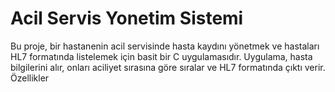 # Acil Servis Yonetim Sistemi
Bu proje, bir hastanenin acil servisinde hasta kaydını yönetmek ve hastaları HL7 formatında listelemek için basit bir C uygulamasıdır. Uygulama, hasta bilgilerini alır, onları aciliyet sırasına göre sıralar ve HL7 formatında çıktı verir.
Özellikler
